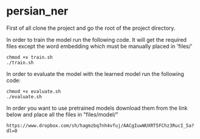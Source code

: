 # persian_ner

First of all clone the project and go the root of the project directory.

In order to train the model run the following code. It will get the required files except the word embedding which must be manually placed in 'files/'

```angular2html
chmod +x train.sh
./train.sh
```

In order to evaluate the model with the learned model run the following code:

```angular2html
chmod +x evaluate.sh
./evaluate.sh
```

In order you want to use pretrained models download them from the link below and place all the files in "files/model/"

```angular2html
https://www.dropbox.com/sh/hagmzbq7nh4vfuj/AACgIuwWUXRT5FChz3RucI_5a?dl=0
```
